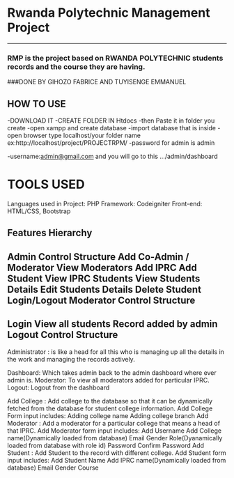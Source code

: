 # Rwanda Polytechnic Management Project
----------------------------------------
### RMP is the project based on RWANDA POLYTECHNIC students records and the course they are having. 
###DONE BY GIHOZO FABRICE AND TUYISENGE EMMANUEL

HOW TO USE
-----------
-DOWNLOAD IT
-CREATE FOLDER IN Htdocs 
-then Paste it in folder you create 
-open xampp and create database 
-import database that is inside
-open browser type localhost/your folder name ex:http://localhost/project/PROJECTRPM/
-password for admin is admin
                    
-username:admin@gmail.com and you will go to this .../admin/dashboard
        
TOOLS USED
==========

Languages used in Project: PHP
Framework: Codeigniter
Front-end: HTML/CSS, Bootstrap

Features Hierarchy
---------------------
Admin Control Structure
Add Co-Admin / Moderator
View Moderators
Add IPRC
Add Student
View IPRC Students
View Students Details
Edit Students Details
Delete Student
Login/Logout
Moderator Control Structure
----------------------------
Login
View all students Record added by admin
Logout
Control Structure 
-----------------
Administrator :
is like a head for all this who is managing up all the details in the work and managing the records actively.

Dashboard: Which takes admin back to the admin dashboard where ever admin is.
Moderator: To view all moderators added for particular IPRC.
Logout: Logout from the dashboard

Add College : Add college to the database so that it can be dynamically fetched from the database for student college information. Add College Form input includes:
Adding college name
Adding college branch
Add Moderator : Add a moderator for a particular college that means a head of that IPRC. Add Moderator form input includes:
Add Username
Add College name(Dynamically loaded from database)
Email
Gender
Role(Dyanamically loaded from database with role id)
Password
Confirm Password
Add Student : Add Student to the record with different college. Add Student form input includes:
Add Student Name
Add IPRC name(Dynamically loaded from database)
Email
Gender
Course
